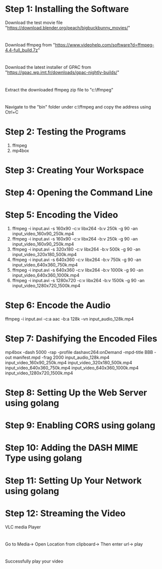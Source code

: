 # Step 1: Installing the Software
Download the test movie file  "https://download.blender.org/peach/bigbuckbunny_movies/"
#
Download ffmpeg from "https://www.videohelp.com/software?d=ffmpeg-4.4-full_build.7z"
#
Download the latest installer of GPAC from "https://gpac.wp.imt.fr/downloads/gpac-nightly-builds/"
# 
Extract the downloaded ffmpeg zip file to "c:\ffmpeg"
#
Navigate to the "bin" folder under c:\ffmpeg and copy the address using Ctrl+C
# Step 2: Testing the Programs
1. ffmpeg
2. mp4box
# Step 3: Creating Your Workspace
# Step 4: Opening the Command Line
# Step 5: Encoding the Video
1. ffmpeg -i input.avi -s 160x90 -c:v libx264 -b:v 250k -g 90 -an input_video_160x90_250k.mp4
2. ffmpeg -i input.avi -s 160x90 -c:v libx264 -b:v 250k -g 90 -an input_video_160x90_250k.mp4
3. ffmpeg -i input.avi -s 320x180 -c:v libx264 -b:v 500k -g 90 -an input_video_320x180_500k.mp4
4. ffmpeg -i input.avi -s 640x360 -c:v libx264 -b:v 750k -g 90 -an input_video_640x360_750k.mp4
5. ffmpeg -i input.avi -s 640x360 -c:v libx264 -b:v 1000k -g 90 -an input_video_640x360_1000k.mp4
6. ffmpeg -i input.avi -s 1280x720 -c:v libx264 -b:v 1500k -g 90 -an input_video_1280x720_1500k.mp4

# Step 6: Encode the Audio
ffmpeg -i input.avi -c:a aac -b:a 128k -vn input_audio_128k.mp4
# Step 7: Dashifying the Encoded Files
mp4box -dash 5000 -rap -profile dashavc264:onDemand -mpd-title BBB -out manifest.mpd -frag 2000 input_audio_128k.mp4 input_video_160x90_250k.mp4 input_video_320x180_500k.mp4 input_video_640x360_750k.mp4 input_video_640x360_1000k.mp4 input_video_1280x720_1500k.mp4
# Step 8: Setting Up the Web Server using golang
# Step 9: Enabling CORS using golang
# Step 10: Adding the DASH MIME Type using golang
# Step 11: Setting Up Your Network using golang
# Step 12: Streaming the Video
VLC media Player
#
Go to Media-> Open Location from clipboard-> Then enter url-> play
#
Successfully play your video
